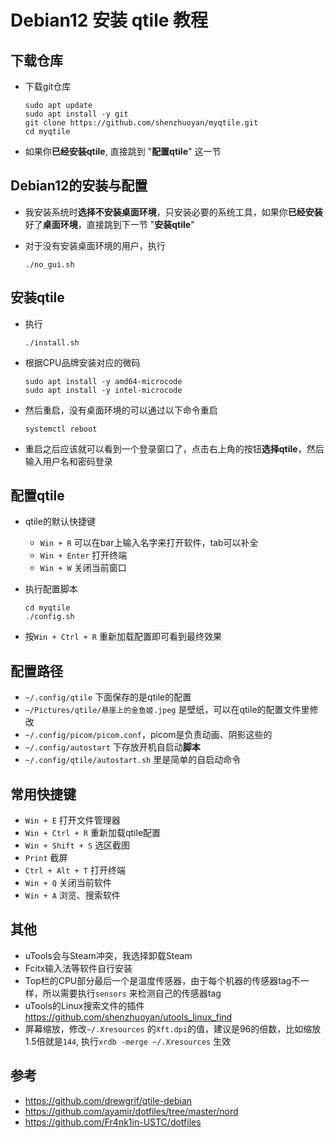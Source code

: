 # Debian12 安装 qtile 教程

## 下载仓库

- 下载git仓库

  ```shell
  sudo apt update
  sudo apt install -y git
  git clone https://github.com/shenzhuoyan/myqtile.git
  cd myqtile
  ```

- 如果你**已经安装qtile**, 直接跳到 "**配置qtile**" 这一节

## Debian12的安装与配置

- 我安装系统时**选择不安装桌面环境**，只安装必要的系统工具，如果你**已经安装**好了**桌面环境**，直接跳到下一节 "**安装qtile**"

- 对于没有安装桌面环境的用户，执行

  ```shell
  ./no_gui.sh
  ```

## 安装qtile

- 执行

  ```shell
  ./install.sh
  ```

- 根据CPU品牌安装对应的微码

  ```shell
  sudo apt install -y amd64-microcode
  sudo apt install -y intel-microcode
  ```

- 然后重启，没有桌面环境的可以通过以下命令重启

  ```shell
  systemctl reboot
  ```

- 重启之后应该就可以看到一个登录窗口了，点击右上角的按钮**选择qtile**，然后输入用户名和密码登录

## 配置qtile

- qtile的默认快捷键

  - `Win + R` 可以在bar上输入名字来打开软件，tab可以补全
  - `Win + Enter` 打开终端
  - `Win + W` 关闭当前窗口

- 执行配置脚本

  ```shell
  cd myqtile
  ./config.sh
  ```

- 按`Win + Ctrl + R` 重新加载配置即可看到最终效果

## 配置路径

- `~/.config/qtile` 下面保存的是qtile的配置
- `~/Pictures/qtile/悬崖上的金鱼姬.jpeg` 是壁纸，可以在qtile的配置文件里修改
- `~/.config/picom/picom.conf`，picom是负责动画、阴影这些的
- `~/.config/autostart` 下存放开机自启动**脚本**
- `~/.config/qtile/autostart.sh` 里是简单的自启动命令

## 常用快捷键

- `Win + E` 打开文件管理器
- `Win + Ctrl + R` 重新加载qtile配置
- `Win + Shift + S` 选区截图
- `Print` 截屏
- `Ctrl + Alt + T` 打开终端
- `Win + Q` 关闭当前软件
- `Win + A` 浏览、搜索软件

 ## 其他

- uTools会与Steam冲突，我选择卸载Steam
- Fcitx输入法等软件自行安装
- Top栏的CPU部分最后一个是温度传感器，由于每个机器的传感器tag不一样，所以需要执行`sensors` 来检测自己的传感器tag
- uTools的Linux搜索文件的插件 https://github.com/shenzhuoyan/utools_linux_find
- 屏幕缩放，修改`~/.Xresources` 的`Xft.dpi`的值，建议是96的倍数，比如缩放1.5倍就是`144`, 执行`xrdb -merge ~/.Xresources` 生效

## 参考

- https://github.com/drewgrif/qtile-debian
- https://github.com/ayamir/dotfiles/tree/master/nord
- https://github.com/Fr4nk1in-USTC/dotfiles